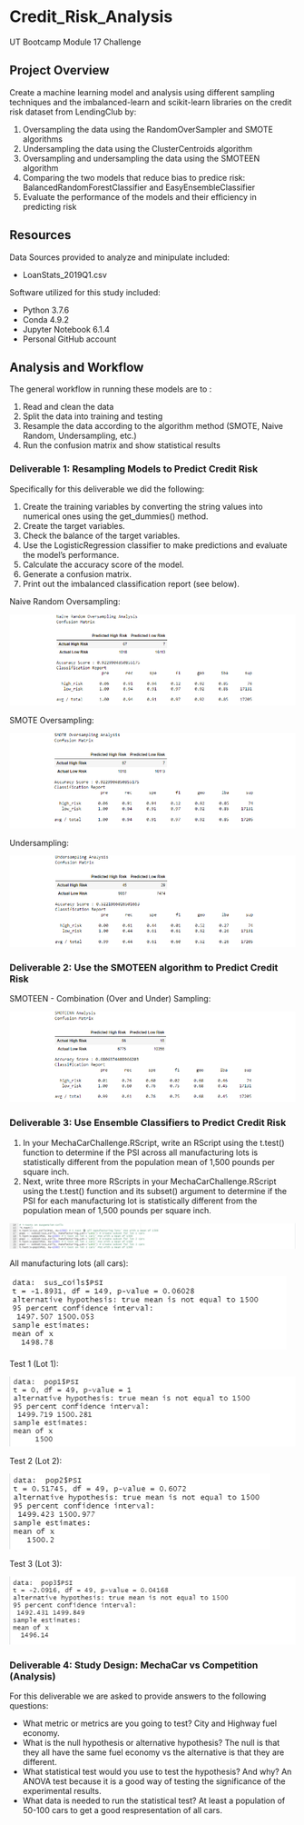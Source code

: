 # Credit_Risk_Analysis

UT Bootcamp Module 17 Challenge

## Project Overview
Create a machine learning model and analysis using different sampling techniques and the imbalanced-learn and scikit-learn libraries on the credit risk dataset from LendingClub by:
1. Oversampling the data using the RandomOverSampler and SMOTE algorithms
2. Undersampling the data using the ClusterCentroids algorithm
3. Oversampling and undersampling the data using the SMOTEEN algorithm
4. Comparing the two models that reduce bias to predice risk: BalancedRandomForestClassifier and EasyEnsembleClassifier
5. Evaluate the performance of the models and their efficiency in predicting risk 

## Resources
Data Sources provided to analyze and minipulate included:
- LoanStats_2019Q1.csv

Software utilized for this study included: 
- Python 3.7.6 
- Conda 4.9.2 
- Jupyter Notebook 6.1.4
- Personal GitHub account

## Analysis and Workflow
The general workflow in running these models are to :
1. Read and clean the data
2. Split the data into training and testing
3. Resample the data according to the algorithm method (SMOTE, Naive Random, Undersampling, etc.)
4. Run the confusion matrix and show statistical results

### Deliverable 1: Resampling Models to Predict Credit Risk

Specifically for this deliverable we did the following:
1. Create the training variables by converting the string values into numerical ones using the get_dummies() method.
2. Create the target variables.
3. Check the balance of the target variables.
4. Use the LogisticRegression classifier to make predictions and evaluate the model’s performance.
5. Calculate the accuracy score of the model.
6. Generate a confusion matrix.
7. Print out the imbalanced classification report (see below).

Naive Random Oversampling:

![alt text](https://github.com/austin020269/Credit_Risk_Analysis/blob/main/Deli1_1.PNG)

SMOTE Oversampling:

![alt text](https://github.com/austin020269/Credit_Risk_Analysis/blob/main/Deli1_2.PNG)

Undersampling:

![alt text](https://github.com/austin020269/Credit_Risk_Analysis/blob/main/Deli1_3.PNG)

### Deliverable 2: Use the SMOTEEN algorithm to Predict Credit Risk

SMOTEEN - Combination (Over and Under) Sampling:

![alt text](https://github.com/austin020269/Credit_Risk_Analysis/blob/main/Deli1_4.PNG)


### Deliverable 3: Use Ensemble Classifiers to Predict Credit Risk
1. In your MechaCarChallenge.RScript, write an RScript using the t.test() function to determine if the PSI across all manufacturing lots is statistically different from the population mean of 1,500 pounds per square inch.
2. Next, write three more RScripts in your MechaCarChallenge.RScript using the t.test() function and its subset() argument to determine if the PSI for each manufacturing lot is statistically different from the population mean of 1,500 pounds per square inch.

![alt text](https://github.com/austin020269/MechaCar_Staistical_Analysis/blob/main/Deli_3_Image_1.PNG)

All manufacturing lots (all cars):

![alt text](https://github.com/austin020269/MechaCar_Staistical_Analysis/blob/main/Deli_3_Image_2.PNG)

Test 1 (Lot 1):

![alt text](https://github.com/austin020269/MechaCar_Staistical_Analysis/blob/main/Deli_3_Image_3.PNG)

Test 2 (Lot 2):

![alt text](https://github.com/austin020269/MechaCar_Staistical_Analysis/blob/main/Deli_3_Image_4.PNG)

Test 3 (Lot 3):

![alt text](https://github.com/austin020269/MechaCar_Staistical_Analysis/blob/main/Deli_3_Image_5.PNG)



### Deliverable 4: Study Design: MechaCar vs Competition (Analysis)
For this deliverable we are asked to provide answers to the following questions:
- What metric or metrics are you going to test? City and Highway fuel economy.
- What is the null hypothesis or alternative hypothesis? The null is that they all have the same fuel economy vs the alternative is that they are different.
- What statistical test would you use to test the hypothesis? And why? An ANOVA test because it is a good way of testing the significance of the experimental results.
- What data is needed to run the statistical test? At least a population of 50-100 cars to get a good respresentation of all cars.
